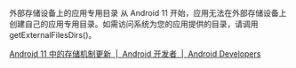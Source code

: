 外部存储设备上的应用专用目录
从 Android 11 开始，应用无法在外部存储设备上创建自己的应用专用目录。如需访问系统为您的应用提供的目录，请调用 getExternalFilesDirs()。



[Android 11 中的存储机制更新  |  Android 开发者  |  Android Developers](https://developer.android.com/about/versions/11/privacy/storage?hl=zh-cn#media-direct-file-native)

